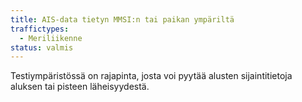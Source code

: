 ```yaml
---
title: AIS-data tietyn MMSI:n tai paikan ympäriltä
traffictypes:
  - Meriliikenne
status: valmis
---
```


Testiympäristössä on rajapinta, josta voi pyytää alusten sijaintitietoja aluksen tai pisteen läheisyydestä.